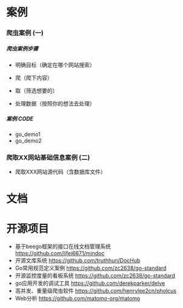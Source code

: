 
# 案例

### 爬虫案例 (一)

##### 爬虫案例步骤

* 明确目标（确定在哪个网站搜索）

* 爬（爬下内容）

* 取（筛选想要的）

* 处理数据（按照你的想法去处理）

##### 案例 CODE

 * go_demo1
 * go_demo2
  
### 爬取XX网站基础信息案例 (二)
* 爬取XXX网站源代码（含数据库文件）

# 文档



# 开源项目
* 基于beego框架的接口在线文档管理系统 https://github.com/lifei6671/mindoc
* 开源文库系统 https://github.com/truthhun/DocHub
* Go常用规范定义案例 https://github.com/zc2638/go-standard
* 开源监控度量的看板系统 https://github.com/zc2638/go-standard
* go应用开发的调试工具 https://github.com/derekparker/delve
* 高并发、重量级爬虫软件 https://github.com/henrylee2cn/pholcus
* Web分析 https://github.com/matomo-org/matomo